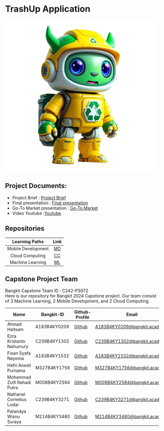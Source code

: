 # TrashUp Application

<p align="center">
  <img src="https://github.com/nathanellodar/TrashUp/blob/main/maskot.png">
</p>

## Project Documents:
- Project Brief : [Project Brief](https://)
- Final presentation :  [Final presentation](https://)
- Go-To Market presentation : [Go-To Market](https://)
- Video Youtube :[Youtube](https://)

## Repositories

|   Learning Paths   |                                Link                                |
| :----------------: | :----------------------------------------------------------------: |
| Mobile Development | [MD](https://github.com/nathanellodar/TrashUp/tree/main/android) |
|  Cloud Computing  | [CC](https://github.com/nathanellodar/TrashUp/tree/main/gcloud)  |
|   Machine Learning  | [ML](https://github.com/nathanellodar/TrashUp/tree/main/ML)  |

## Capstone Project Team
Bangkit Capstone Team ID : C242-PS072  <br>
Here is our repository for Bangkit 2024 Capstone project. Our team consist of 3 Machine Learning, 2 Mobile Development, and 2 Cloud Computing.

| Name                         | Bangkit-ID   | Github-Profile                        | Email                           | Learning Path         |
|------------------------------|--------------|---------------------------------------|---------------------------------|-----------------------|
| Ahmad Haitsam                | A183B4KY0209 | [Github](https://github.com/haitsama-37) | A183B4KY0209@bangkit.academy	      | Mobile Development   |
| Ezra Kristanto Nahumury      | C239B4KY1302 | [Github](https://github.com/EzraNahumury) | C239B4KY1302@bangkit.academy      | Cloud Computing      |
| Fisan Syafa Nayoma           | A183B4KY1532 | [Github](https://github.com/FisanSyafa)   | A183B4KY1532@bangkit.academy       | Mobile Development   |
| Hefri Anesti Purnama         | M327B4KY1756 | [Github](https://github.com/hef-max)         | M327B4KY1756@bangkit.academy      | Machine Learning     |
| Mohammad Zulfi Rahadi Putra  | M008B4KY2584 | [Github](https://github.com/zeeshuwu)       | M008B4KY2584@bangkit.academy	       | Machine Learning     |
| Nathanel Cornelius Lodar     | C239B4KY3271 | [Github](https://github.com/nathanellodar) | C239B4KY3271@bangkit.academy     | Cloud Computing      |
| Patandya Wisnu Suraya        | M214B4KY3480 | [Github](https://github.com/patandyaw)     | M214B4KY3480@bangkit.academy   | Machine Learning     |

